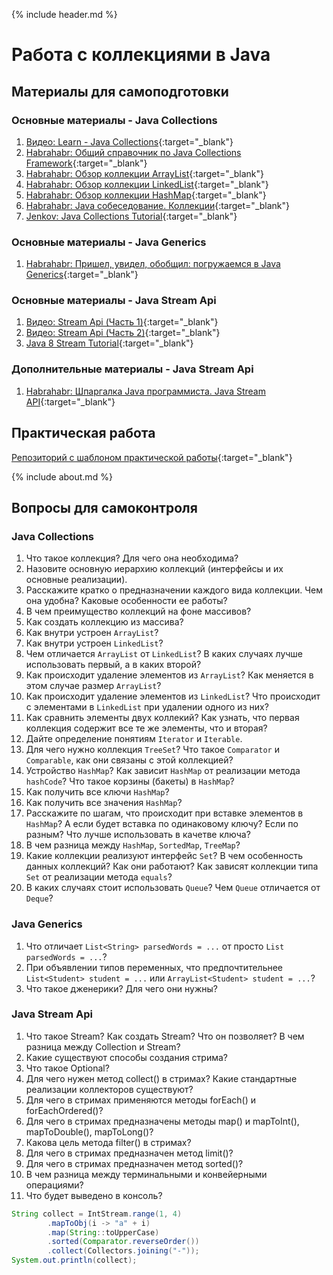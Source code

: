 {% include header.md %}

Работа с коллекциями в Java
=====================

Материалы для самоподготовки
---------------------
### Основные материалы - Java Collections
1. [Видео: Learn - Java Collections](https://learn.by/courses/course-v1:EPAM+JColl+ext1/about){:target="_blank"}
1. [Habrahabr: Общий справочник по Java Collections Framework](https://habrahabr.ru/post/237043/){:target="_blank"}
1. [Habrahabr: Обзор коллекции ArrayList](http://habrahabr.ru/post/128269/){:target="_blank"}
1. [Habrahabr: Обзор коллекции LinkedList](http://habrahabr.ru/post/127864/){:target="_blank"}
1. [Habrahabr: Обзор коллекции HashMap](http://habrahabr.ru/post/128017/){:target="_blank"}
1. [Habrahabr: Java собеседование. Коллекции](https://habr.com/ru/post/162017/){:target="_blank"}
1. [Jenkov: Java Collections Tutorial](http://tutorials.jenkov.com/java-collections/index.html){:target="_blank"}

### Основные материалы - Java Generics
1. [Habrahabr: Пришел, увидел, обобщил: погружаемся в Java Generics](https://habr.com/ru/company/sberbank/blog/416413/){:target="_blank"}

### Основные материалы - Java Stream Api
1. [Видео: Stream Api (Часть 1)](https://www.youtube.com/watch?v=O8oN4KSZEXE){:target="_blank"}
1. [Видео: Stream Api (Часть 2)](https://www.youtube.com/watch?v=i0Jr2l3jrDA){:target="_blank"}
1. [Java 8 Stream Tutorial](https://winterbe.com/posts/2014/07/31/java8-stream-tutorial-examples/){:target="_blank"}

### Дополнительные материалы - Java Stream Api
1. [Habrahabr: Шпаргалка Java программиста. Java Stream API](https://habr.com/ru/company/luxoft/blog/270383/){:target="_blank"}

Практическая работа
---------------------
[Репозиторий с шаблоном практической работы](https://github.com/JAVA-ONLINE-EDUCATION-COURSE/java-collections-template){:target="_blank"}

{% include about.md %}

Вопросы для самоконтроля
---------------------
### Java Collections
1. Что такое коллекция? Для чего она необходима?
1. Назовите основную иерархию коллекций (интерфейсы и их основные реализации).
1. Расскажите кратко о предназначении каждого вида коллекции. Чем она удобна? Каковые особенности ее работы?
1. В чем преимущество коллекций на фоне массивов?
1. Как создать коллекцию из массива?
1. Как внутри устроен `ArrayList`?
1. Как внутри устроен `LinkedList`? 
1. Чем отличается `ArrayList` от `LinkedList`? В каких случаях лучше использовать первый, а в каких второй?
1. Как происходит удаление элементов из `ArrayList`? Как меняется в этом случае размер `ArrayList`?
1. Как происходит удаление элементов из `LinkedList`? Что происходит с элементами в `LinkedList` при удалении одного из них?
1. Как сравнить элементы двух коллекий? Как узнать, что первая коллекция содержит все те же элементы, что и вторая?
1. Дайте определение понятиям `Iterator` и `Iterable`.
1. Для чего нужно коллекция `TreeSet`? Что такое `Comparator` и `Comparable`, как они связаны с этой коллекцией?
1. Устройство `HashMap`? Как зависит `HashMap` от реализации метода `hashCode`? Что такое корзины (бакеты) в `HashMap`?
1. Как получить все ключи `HashMap`?
1. Как получить все значения `HashMap`?
1. Расскажите по шагам, что происходит при вставке элементов в `HashMap`? А если будет вставка по одинаковому ключу? Если по разным? Что лучше использовать в качетве ключа?
1. В чем разница между `HashMap`, `SortedMap`, `TreeMap`?
1. Какие коллекции реализуют интерфейс `Set`? В чем особенность данных коллекций? Как они работают? Как зависят коллекции типа `Set` от реализации метода `equals`?
1. В каких случаях стоит использовать `Queue`? Чем `Queue` отличается от `Deque`?

### Java Generics
1. Что отличает `List<String> parsedWords = ...` от просто `List parsedWords = ...`?
1. При объявлении типов переменных, что предпочтительнее `List<Student> student = ...` или `ArrayList<Student> student = ...`?
1. Что такое дженерики? Для чего они нужны?

### Java Stream Api
1. Что такое Stream? Как создать Stream? Что он позволяет? В чем разница между Collection и Stream?
1. Какие существуют способы создания стрима?
1. Что такое Optional?
1. Для чего нужен метод collect() в стримах? Какие стандартные реализации коллекторов существуют?
1. Для чего в стримах применяются методы forEach() и forEachOrdered()?
1. Для чего в стримах предназначены методы map() и mapToInt(), mapToDouble(), mapToLong()?
1. Какова цель метода filter() в стримах?
1. Для чего в стримах предназначен метод limit()?
1. Для чего в стримах предназначен метод sorted()?
1. В чем разница между терминальными и конвейерными операциями?
1. Что будет выведено в консоль?
```java
String collect = IntStream.range(1, 4)
        .mapToObj(i -> "a" + i)
        .map(String::toUpperCase)
        .sorted(Comparator.reverseOrder())
        .collect(Collectors.joining("-"));
System.out.println(collect);
```

